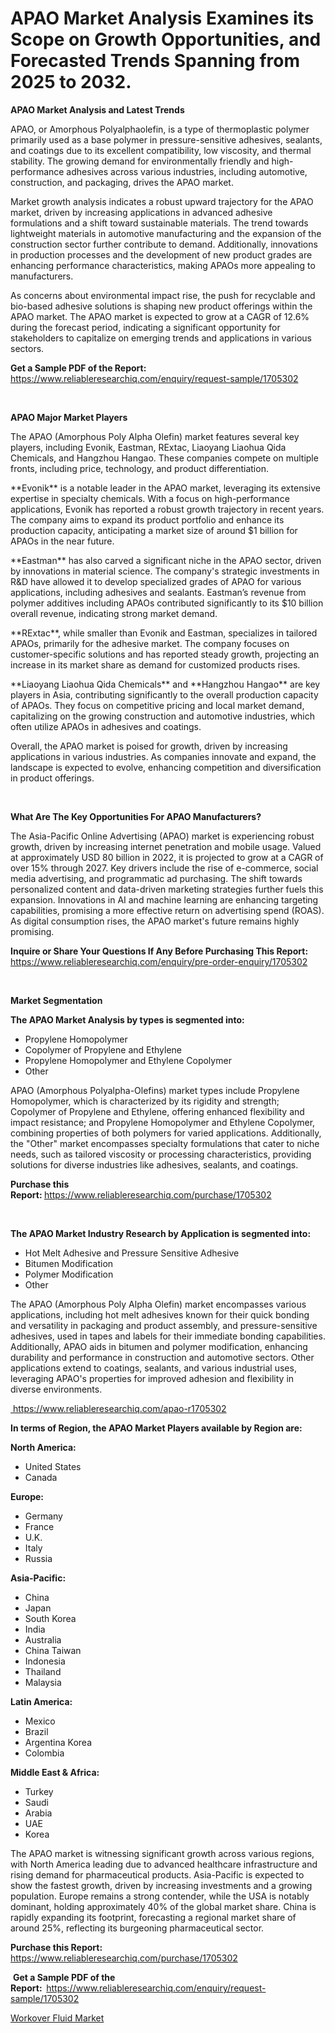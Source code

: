 <p><h1>APAO Market Analysis Examines its Scope on Growth Opportunities, and Forecasted Trends Spanning from 2025 to 2032.</h1></p><p><strong>APAO Market Analysis and Latest Trends</strong></p>
<p><p>APAO, or Amorphous Polyalphaolefin, is a type of thermoplastic polymer primarily used as a base polymer in pressure-sensitive adhesives, sealants, and coatings due to its excellent compatibility, low viscosity, and thermal stability. The growing demand for environmentally friendly and high-performance adhesives across various industries, including automotive, construction, and packaging, drives the APAO market.</p><p>Market growth analysis indicates a robust upward trajectory for the APAO market, driven by increasing applications in advanced adhesive formulations and a shift toward sustainable materials. The trend towards lightweight materials in automotive manufacturing and the expansion of the construction sector further contribute to demand. Additionally, innovations in production processes and the development of new product grades are enhancing performance characteristics, making APAOs more appealing to manufacturers.</p><p>As concerns about environmental impact rise, the push for recyclable and bio-based adhesive solutions is shaping new product offerings within the APAO market. The APAO market is expected to grow at a CAGR of 12.6% during the forecast period, indicating a significant opportunity for stakeholders to capitalize on emerging trends and applications in various sectors.</p></p>
<p><strong>Get a Sample PDF of the Report:&nbsp;</strong> <a href="https://www.reliableresearchiq.com/enquiry/request-sample/1705302?utm_campaign=2886&utm_medium=2&utm_source=Github&utm_content=ia&utm_term=01042025&utm_id=apao">https://www.reliableresearchiq.com/enquiry/request-sample/1705302</a></p>
<p>&nbsp;</p>
<p><strong>APAO Major Market Players</strong></p>
<p><p>The APAO (Amorphous Poly Alpha Olefin) market features several key players, including Evonik, Eastman, RExtac, Liaoyang Liaohua Qida Chemicals, and Hangzhou Hangao. These companies compete on multiple fronts, including price, technology, and product differentiation.</p><p>**Evonik** is a notable leader in the APAO market, leveraging its extensive expertise in specialty chemicals. With a focus on high-performance applications, Evonik has reported a robust growth trajectory in recent years. The company aims to expand its product portfolio and enhance its production capacity, anticipating a market size of around $1 billion for APAOs in the near future.</p><p>**Eastman** has also carved a significant niche in the APAO sector, driven by innovations in material science. The company's strategic investments in R&D have allowed it to develop specialized grades of APAO for various applications, including adhesives and sealants. Eastman’s revenue from polymer additives including APAOs contributed significantly to its $10 billion overall revenue, indicating strong market demand.</p><p>**RExtac**, while smaller than Evonik and Eastman, specializes in tailored APAOs, primarily for the adhesive market. The company focuses on customer-specific solutions and has reported steady growth, projecting an increase in its market share as demand for customized products rises.</p><p>**Liaoyang Liaohua Qida Chemicals** and **Hangzhou Hangao** are key players in Asia, contributing significantly to the overall production capacity of APAOs. They focus on competitive pricing and local market demand, capitalizing on the growing construction and automotive industries, which often utilize APAOs in adhesives and coatings.</p><p>Overall, the APAO market is poised for growth, driven by increasing applications in various industries. As companies innovate and expand, the landscape is expected to evolve, enhancing competition and diversification in product offerings.</p></p>
<p>&nbsp;</p>
<p><strong>What Are The Key Opportunities For APAO Manufacturers?</strong></p>
<p><p>The Asia-Pacific Online Advertising (APAO) market is experiencing robust growth, driven by increasing internet penetration and mobile usage. Valued at approximately USD 80 billion in 2022, it is projected to grow at a CAGR of over 15% through 2027. Key drivers include the rise of e-commerce, social media advertising, and programmatic ad purchasing. The shift towards personalized content and data-driven marketing strategies further fuels this expansion. Innovations in AI and machine learning are enhancing targeting capabilities, promising a more effective return on advertising spend (ROAS). As digital consumption rises, the APAO market's future remains highly promising.</p></p>
<p><strong>Inquire or Share Your Questions If Any Before Purchasing This Report:</strong> <a href="https://www.reliableresearchiq.com/enquiry/pre-order-enquiry/1705302?utm_campaign=2886&utm_medium=2&utm_source=Github&utm_content=ia&utm_term=01042025&utm_id=apao">https://www.reliableresearchiq.com/enquiry/pre-order-enquiry/1705302</a></p>
<p>&nbsp;</p>
<p><strong>Market Segmentation</strong></p>
<p><strong>The APAO Market Analysis by types is segmented into:</strong></p>
<p><ul><li>Propylene Homopolymer</li><li>Copolymer of Propylene and Ethylene</li><li>Propylene Homopolymer and Ethylene Copolymer</li><li>Other</li></ul></p>
<p><p>APAO (Amorphous Polyalpha-Olefins) market types include Propylene Homopolymer, which is characterized by its rigidity and strength; Copolymer of Propylene and Ethylene, offering enhanced flexibility and impact resistance; and Propylene Homopolymer and Ethylene Copolymer, combining properties of both polymers for varied applications. Additionally, the "Other" market encompasses specialty formulations that cater to niche needs, such as tailored viscosity or processing characteristics, providing solutions for diverse industries like adhesives, sealants, and coatings.</p></p>
<p><strong>Purchase this Report:&nbsp;</strong><a href="https://www.reliableresearchiq.com/purchase/1705302?utm_campaign=2886&utm_medium=2&utm_source=Github&utm_content=ia&utm_term=01042025&utm_id=apao">https://www.reliableresearchiq.com/purchase/1705302</a></p>
<p>&nbsp;</p>
<p><strong>The APAO Market Industry Research by Application is segmented into:</strong></p>
<p><ul><li>Hot Melt Adhesive and Pressure Sensitive Adhesive</li><li>Bitumen Modification</li><li>Polymer Modification</li><li>Other</li></ul></p>
<p><p>The APAO (Amorphous Poly Alpha Olefin) market encompasses various applications, including hot melt adhesives known for their quick bonding and versatility in packaging and product assembly, and pressure-sensitive adhesives, used in tapes and labels for their immediate bonding capabilities. Additionally, APAO aids in bitumen and polymer modification, enhancing durability and performance in construction and automotive sectors. Other applications extend to coatings, sealants, and various industrial uses, leveraging APAO's properties for improved adhesion and flexibility in diverse environments.</p></p>
<p><a href="https://www.reliableresearchiq.com/apao-r1705302?utm_campaign=2886&utm_medium=2&utm_source=Github&utm_content=ia&utm_term=01042025&utm_id=apao">&nbsp;https://www.reliableresearchiq.com/apao-r1705302</a></p>
<p><strong>In terms of Region, the APAO Market Players available by Region are:</strong></p>
<p>
    <p> <strong> North America: </strong>
        <ul>
            <li>United States</li>
            <li>Canada</li>
        </ul>
        </p> 
    <p> <strong> Europe: </strong>
        <ul>
            <li>Germany</li>
            <li>France</li>
            <li>U.K.</li>
            <li>Italy</li>
            <li>Russia</li>
        </ul>
        </p> 
    <p> <strong> Asia-Pacific: </strong>
        <ul>
            <li>China</li>
            <li>Japan</li>
            <li>South Korea</li>
            <li>India</li>
            <li>Australia</li>
            <li>China Taiwan</li>
            <li>Indonesia</li>
            <li>Thailand</li>
            <li>Malaysia</li>
        </ul>
        </p> 
    <p> <strong> Latin America: </strong>
        <ul>
            <li>Mexico</li>
            <li>Brazil</li>
            <li>Argentina Korea</li>
            <li>Colombia</li>
        </ul>
        </p> 
    <p> <strong> Middle East & Africa: </strong>
        <ul>
            <li>Turkey</li>
            <li>Saudi</li>
            <li>Arabia</li>
            <li>UAE</li>
            <li>Korea</li>
        </ul>
    </p>
    </p>
<p><p>The APAO market is witnessing significant growth across various regions, with North America leading due to advanced healthcare infrastructure and rising demand for pharmaceutical products. Asia-Pacific is expected to show the fastest growth, driven by increasing investments and a growing population. Europe remains a strong contender, while the USA is notably dominant, holding approximately 40% of the global market share. China is rapidly expanding its footprint, forecasting a regional market share of around 25%, reflecting its burgeoning pharmaceutical sector.</p></p>
<p><strong>Purchase this Report: </strong><a href="https://www.reliableresearchiq.com/purchase/1705302?utm_campaign=2886&utm_medium=2&utm_source=Github&utm_content=ia&utm_term=01042025&utm_id=apao">https://www.reliableresearchiq.com/purchase/1705302</a></p>
<p>&nbsp;<strong>Get a Sample PDF of the Report:&nbsp;&nbsp;</strong><a href="https://www.reliableresearchiq.com/enquiry/request-sample/1705302?utm_campaign=2886&utm_medium=2&utm_source=Github&utm_content=ia&utm_term=01042025&utm_id=apao">https://www.reliableresearchiq.com/enquiry/request-sample/1705302</a></p>
<p><strong></strong></p>
<p><p><a href="https://github.com/tszkintruca/Market-Research-Report-List-1/blob/main/workover-fluid-market.md?utm_campaign=2886&utm_medium=2&utm_source=Github&utm_content=ia&utm_term=01042025&utm_id=apao">Workover Fluid Market</a></p></p>